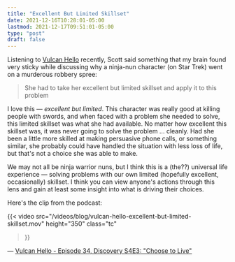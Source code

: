 ```yaml
---
title: "Excellent But Limited Skillset"
date: 2021-12-16T10:28:01-05:00
lastmod: 2021-12-17T09:51:01-05:00
type: "post"
draft: false
---
```

Listening to [Vulcan Hello](https://www.theincomparable.com/vulcanhello/) recently, Scott said something that my brain found very sticky while discussing why a ninja-nun character (on Star Trek) went on a murderous robbery spree:

>She had to take her excellent but limited skillset and apply it to this problem

I love this — *excellent but limited*. This character was really good at killing people with swords, and when faced with a problem she needed to solve, this limited skillset was what she had available. No matter how excellent this skillset was, it was never going to solve the problem ... cleanly. Had she been a little more skilled at making persuasive phone calls, or something similar, she probably could have handled the situation with less loss of life, but that's not a choice she was able to make.

We may not all be ninja warrior nuns, but I think this is a (the??) universal life experience — solving problems with our own limited (hopefully excellent, occasionally) skillset. I think you can view anyone's actions through this lens and gain at least some insight into what is driving their choices.

Here's the clip from the podcast:

{{< video
	src="/videos/blog/vulcan-hello-excellent-but-limited-skillset.mov"
	height="350"
	class="tc"

>}}

— [Vulcan Hello - Episode 34, Discovery S4E3: "Choose to Live"](https://www.theincomparable.com/vulcanhello/34/)